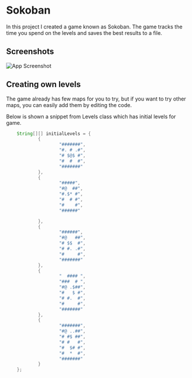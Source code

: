 
# Sokoban

In this project I created a game known as Sokoban. The game tracks the time you spend on the levels and saves the best results to a file.


## Screenshots

![App Screenshot]([https://via.placeholder.com/468x300?text=App+Screenshot+Here](https://github.com/leeviallu/SokobanGame/blob/main/gameplay.png))


## Creating own levels
The game already has few maps for you to try, but if you want to try other maps, you can easily add them by editing the code.

Below is shown a snippet from Levels class which has initial levels for game.
```java
    String[][] initialLevels = {
            {
                    "#######",
                    "#. # .#",
                    "# $@$ #",
                    "#  #  #",
                    "#######"
            },
            {
                    "#####",
                    "#@  ##",
                    "#.$* #",
                    "#  # #",
                    "#    #",
                    "######"

            },
            {
                    "######",
                    "#@   ##",
                    "# $$  #",
                    "# #. .#",
                    "#     #",
                    "#######"
            },
            {
                    "  #### ",
                    "###  # ",
                    "#@ .$##",
                    "#   $ #",
                    "# #.  #",
                    "#     #",
                    "#######"
            },
            {
                    "#######",
                    "#@ ..##",
                    "# #$ ##",
                    "# #   #",
                    "#  $# #",
                    "#  *  #",
                    "#######"
            }
    };
```

